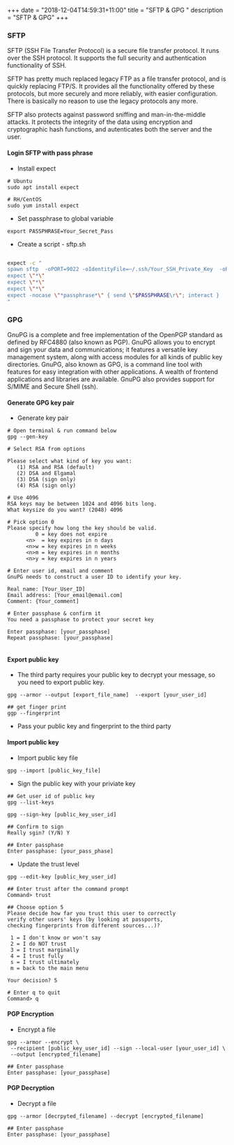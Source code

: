 +++
date = "2018-12-04T14:59:31+11:00"
title = "SFTP & GPG "
description = "SFTP & GPG"
+++


### SFTP

SFTP (SSH File Transfer Protocol) is a secure file transfer protocol. It runs over the SSH protocol. It supports the full security and authentication functionality of SSH.

SFTP has pretty much replaced legacy FTP as a file transfer protocol, and is quickly replacing FTP/S. It provides all the functionality offered by these protocols, but more securely and more reliably, with easier configuration. There is basically no reason to use the legacy protocols any more.

SFTP also protects against password sniffing and man-in-the-middle attacks. It protects the integrity of the data using encryption and cryptographic hash functions, and autenticates both the server and the user.

#### Login SFTP with pass phrase

* Install expect 

```
# Ubuntu
sudo apt install expect 

# RH/CentOS
sudo yum install expect
```

* Set passphrase to global variable

```
export PASSPHRASE=Your_Secret_Pass
```

* Create a script - sftp.sh 

```bash

expect -c "
spawn sftp  -oPORT=9022 -oIdentityFile=~/.ssh/Your_SSH_Private_Key  -oPasswordAuthentication=no USER_ID@your.sftp.server.com
expect \"*\"
expect \"*\"
expect \"*\"
expect -nocase \"*passphrase*\" { send \"$PASSPHRASE\r\"; interact }
"
```

### GPG

GnuPG is a complete and free implementation of the OpenPGP standard as defined by RFC4880 (also known as PGP). GnuPG allows you to encrypt and sign your data and communications; it features a versatile key management system, along with access modules for all kinds of public key directories. GnuPG, also known as GPG, is a command line tool with features for easy integration with other applications. A wealth of frontend applications and libraries are available. GnuPG also provides support for S/MIME and Secure Shell (ssh).


#### Generate GPG key pair

* Generate key pair 
  
```
# Open terminal & run command below
gpg --gen-key

# Select RSA from options

Please select what kind of key you want:
   (1) RSA and RSA (default)
   (2) DSA and Elgamal
   (3) DSA (sign only)
   (4) RSA (sign only)

# Use 4096
RSA keys may be between 1024 and 4096 bits long.
What keysize do you want? (2048) 4096

# Pick option 0  
Please specify how long the key should be valid.
         0 = key does not expire
      <n>  = key expires in n days
      <n>w = key expires in n weeks
      <n>m = key expires in n months
      <n>y = key expires in n years

# Enter user id, email and comment
GnuPG needs to construct a user ID to identify your key.

Real name: [Your_User_ID]
Email address: [Your_email@email.com]
Comment: {Your_comment]

# Enter passphase & confirm it
You need a passphase to protect your secret key

Enter passphase: [your_passphase]
Repeat passphase: [your_passphase]


```


#### Export public key

* The third party requires your public key to decrypt your message, so you need to export public key.

```
gpg --armor --output [export_file_name]  --export [your_user_id]

## get finger print 
ggp --fingerprint

```

* Pass your public key and fingerprint to the third party

#### Import public key 


* Import public key file

```
gpg --import [public_key_file]
```

* Sign the public key with your priviate key


```
## Get user id of public key
gpg --list-keys

gpg --sign-key [public_key_user_id]

## Confirm to sign
Really sgin? (Y/N) Y

## Enter passphase 
Enter passphase: [your_pass_phase]

```

* Update the trust level 

```
gpg --edit-key [public_key_user_id]

## Enter trust after the command prompt
Command> trust

## Choose option 5 
Please decide how far you trust this user to correctly
verify other users' keys (by looking at passports,
checking fingerprints from different sources...)?

 1 = I don't know or won't say
 2 = I do NOT trust
 3 = I trust marginally
 4 = I trust fully
 s = I trust ultimately
 m = back to the main menu

Your decision? 5

# Enter q to quit
Command> q

```


#### PGP Encryption

* Encrypt a file

```
gpg --armor --encrypt \
 --recipient [public_key_user_id] --sign --local-user [your_user_id] \
 --output [encrypted_filename]

## Enter passphase
Enter passphase: [your_passphase]
```

#### PGP Decryption

* Decrypt a file


```
gpg --armor [decrpyted_filename] --decrypt [encrypted_filename]

## Enter passphase
Enter passphase: [your_passphase]
```